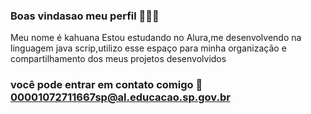 ### Boas vindasao meu perfil 🥊🖤🏐
Meu nome é kahuana
Estou estudando no Alura,me desenvolvendo na linguagem java scrip,utilizo esse espaço para minha organização e compartilhamento dos meus projetos desenvolvidos
### você pode entrar em contato comigo 📧 00001072711667sp@al.educacao.sp.gov.br


